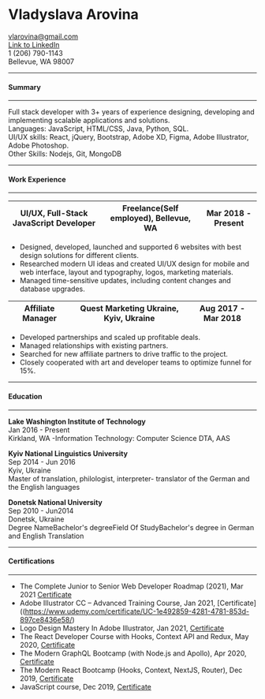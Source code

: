 Vladyslava Arovina
==============
vlarovina@gmail.com  
[Link to LinkedIn](https://www.linkedin.com/in/vlady-aro/)  
1 (206) 790-1143  
Bellevue, WA 98007
-------------------     ----------------------------
#### Summary
-------------------     ----------------------------
Full stack developer with 3+ years of experience designing, developing and implementing scalable applications and solutions.  
Languages: JavaScript, HTML/CSS, Java, Python, SQL.  
UI/UX skills: React, jQuery, Bootstrap, Adobe XD, Figma, Adobe Illustrator, Adobe Photoshop.  
Other Skills: Nodejs, Git, MongoDB
-------------------     ----------------------------
#### Work Experience
-------------------     ----------------------------
| UI/UX, Full-Stack JavaScript Developer      |Freelance(Self employed), Bellevue, WA| Mar 2018 - Present|
| ------ | ------ |------ |
- Designed, developed, launched and supported 6 websites with best design solutions for different clients.
- Researched modern UI ideas and created UI/UX design for mobile and web interface, layout and typography, logos, marketing materials.
- Managed time-sensitive updates, including content changes and database upgrades.

| Affiliate Manager |Quest Marketing Ukraine,  Kyiv, Ukraine| Aug 2017 - Mar 2018|
| ------ | ------ |------ |
- Developed partnerships and scaled up profitable deals.
- Managed relationships with existing partners.
- Searched for new affiliate partners to drive traffic to the project.
- Closely cooperated with art and developer teams to optimize funnel for 15%.
-------------------     ----------------------------
#### Education
-------------------     ---------------------------
**Lake Washington Institute of Technology**    
Jan 2016 - Present    
Kirkland, WA
-Information Technology: Computer Science DTA, AAS

**Kyiv National Linguistics University**   
Sep 2014 - Jun 2016  
Kyiv, Ukraine  
Master of translation, philologist, interpreter- translator of the German and the English languages  

**Donetsk National University**   
Sep 2010 - Jun2014     
Donetsk, Ukraine  
Degree NameBachelor's degreeField Of StudyBachelor's degree in German and English Translation
-------------------     ----------------------------
#### Certifications
-------------------     ----------------------------
* The Complete Junior to Senior Web Developer Roadmap (2021), Mar 2021 [Certificate](https://www.udemy.com/certificate/UC-55f64840-28f6-41c4-8a32-4de48eadb22a/)
* Adobe Illustrator CC – Advanced Training Course,  Jan 2021, [Certificate]((https://www.udemy.com/certificate/UC-1e492859-4281-4781-853d-897ce8436e58/)
* Logo Design Mastery In Adobe Illustrator, Jan 2021, [Certificate](https://www.udemy.com/certificate/UC-0295501e-044d-4f1f-8a9b-b0e6e7ed68d5/)
* The React Developer Course with Hooks, Context API and Redux, May 2020, [Certificate](https://www.udemy.com/certificate/UC-052ce335-342a-4ec5-8b0c-9e136ee4ad08/)
* The Modern GraphQL Bootcamp (with Node.js and Apollo), Apr 2020, [Certificate](https://www.udemy.com/certificate/UC-2e2d42e6-ca08-4ab6-bd18-22f153af401a/)
* The Modern React Bootcamp (Hooks, Context, NextJS, Router), Dec 2019, [Certificate](https://www.udemy.com/certificate/UC-SWSTTOJZ/)
* JavaScript course, Dec 2019, [Certificate](https://www.sololearn.com/Certificate/1024-9457093/pdf/)


